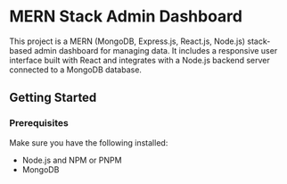 # MERN Stack Admin Dashboard

This project is a MERN (MongoDB, Express.js, React.js, Node.js) stack-based admin dashboard for managing data. It includes a responsive user interface built with React and integrates with a Node.js backend server connected to a MongoDB database.

## Getting Started

### Prerequisites

Make sure you have the following installed:

- Node.js and NPM or PNPM
- MongoDB


